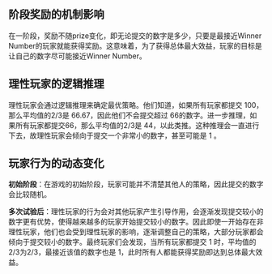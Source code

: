 ## 阶段奖励的机制影响

在一阶段，奖励不随prize变化，即无论提交的数字是多少，只要是最接近Winner Number的玩家就能获得奖励。这意味着，为了获得总体最大效益，玩家的目标是让自己的数字尽可能接近Winner Number。

## 理性玩家的逻辑推理

理性玩家会通过逻辑推理来确定最优策略。他们知道，如果所有玩家都提交 100，那么平均值的2/3是 66.67，因此他们不会提交超过 66的数字。进一步推理，如果所有玩家都提交66，那么平均值的2/3是 44，以此类推。这种推理会一直进行下去，故理性玩家会倾向于提交一个非常小的数字，甚至可能是 1 。

## 玩家行为的动态变化

**初始阶段**：在游戏的初始阶段，玩家可能并不清楚其他人的策略，因此提交的数字会比较随机。

**多次试验后**：理性玩家的行为会对其他玩家产生引导作用，会逐渐发现提交较小的数字更有优势，使得越来越多的玩家开始提交较小的数字。因此即使一开始存在非理性玩家，他们也会受到理性玩家的影响，逐渐调整自己的策略，大部分玩家都会倾向于提交较小的数字。最终玩家们会发现，当所有玩家都提交 1 时，平均值的2/3为2/3，最接近该值的数字也是 1，此时所有人都能获得奖励即达到总体最大效益。
